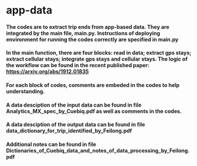 # app-data

#### The codes are to extract trip ends from app-based data. They are integrated by the main file, main.py. Instructions of deploying environment for running the codes correctly are specified in main.py
#### In the main function, there are four blocks: read in data; extract gps stays; extract cellular stays; integrate gps stays and cellular stays.  The logic of the workflow can be found in the recent published paper: https://arxiv.org/abs/1912.01835
#### For each block of codes, comments are embeded in the codes to help understanding. 
#### A data desciption of the input data can be found in file Analytics_MX_spec_by_Cuebiq.pdf as well as comments in the codes. 
#### A data desciption of the output data can be found in file data_dictionary_for_trip_identified_by_Feilong.pdf
#### Additional notes can be found in file Dictionaries_of_Cuebiq_data_and_notes_of_data_processing_by_Feilong.pdf
